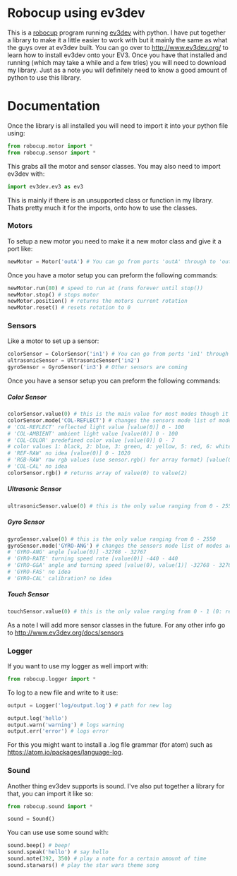 # Robocup using ev3dev

This is a [robocup](http://www.robocupjunior.org.au/) program running [ev3dev](https://http://www.ev3dev.org/) with python. I have put together a library to make it a little easier to work with but it mainly the same as what the guys over at ev3dev built. You can go over to http://www.ev3dev.org/ to learn how to install ev3dev onto your EV3. Once you have that installed and running (which may take a while and a few tries) you will need to download my library. Just as a note you will definitely need to know a good amount of python to use this library.

# Documentation

Once the library is all installed you will need to import it into your python file using:

```python
from robocup.motor import *
from robocup.sensor import *
```

This grabs all the motor and sensor classes. You may also need to import ev3dev with:

```python
import ev3dev.ev3 as ev3
```
This is mainly if there is an unsupported class or function in my library. Thats pretty much it for the imports, onto how to use the classes.

### Motors

To setup a new motor you need to make it a new motor class and give it a port like:

```python
newMotor = Motor('outA') # You can go from ports 'outA' through to 'outD'
```

Once you have a motor setup you can preform the following commands:

```python
newMotor.run(80) # speed to run at (runs forever until stop())
newMotor.stop() # stops motor
newMotor.position() # returns the motors current rotation
newMotor.reset() # resets rotation to 0
```

### Sensors

Like a motor to set up a sensor:

```python
colorSensor = ColorSensor('in1') # You can go from ports 'in1' through to 'in4'
ultrasonicSensor = UltrasonicSensor('in2')
gyroSensor = GyroSensor('in3') # Other sensors are coming
```

Once you have a sensor setup you can preform the following commands:

##### Color Sensor
```python
colorSensor.value(0) # this is the main value for most modes though it can range up to value(2)
colorSensor.mode('COL-REFLECT') # changes the sensors mode list of modes are: 
# 'COL-REFLECT' reflected light value [value(0)] 0 - 100
# 'COL-AMBIENT' ambient light value [value(0)] 0 - 100
# 'COL-COLOR' predefined color value [value(0)] 0 - 7
# color values 1: black, 2: blue, 3: green, 4: yellow, 5: red, 6: white and 7: brown
# 'REF-RAW' no idea [value(0)] 0 - 1020
# 'RGB-RAW' raw rgb values (use sensor.rgb() for array format) [value(0), value(1), value(3)] 0 - 1020
# 'COL-CAL' no idea
colorSensor.rgb() # returns array of value(0) to value(2)
```

##### Ultrasonic Sensor
```python
ultrasonicSensor.value(0) # this is the only value ranging from 0 - 2550
```

##### Gyro Sensor
```python
gyroSensor.value(0) # this is the only value ranging from 0 - 2550
gyroSensor.mode('GYRO-ANG') # changes the sensors mode list of modes are: 
# 'GYRO-ANG' angle [value(0)] -32768 - 32767
# 'GYRO-RATE' turning speed rate [value(0)] -440 - 440
# 'GYRO-G&A' angle and turning speed [value(0), value(1)] -32768 - 32767, -440 - 440
# 'GYRO-FAS' no idea
# 'GYRO-CAL' calibration? no idea
```

##### Touch Sensor
```python
touchSensor.value(0) # this is the only value ranging from 0 - 1 (0: released, 1: pressed)
```

As a note I will add more sensor classes in the future. For any other info go to http://www.ev3dev.org/docs/sensors

### Logger

If you want to use my logger as well import with:

```python
from robocup.logger import *
```

To log to a new file and write to it use:

```python
output = Logger('log/output.log') # path for new log

output.log('hello')
output.warn('warning') # logs warning
output.err('error') # logs error
```

For this you might want to install a .log file grammar (for atom) such as https://atom.io/packages/language-log.

### Sound

Another thing ev3dev supports is sound. I've also put together a library for that, you can import it like so:

```python
from robocup.sound import *

sound = Sound()
```

You can use use some sound with:

```python
sound.beep() # beep!
sound.speak('hello') # say hello
sound.note(392, 350) # play a note for a certain amount of time
sound.starwars() # play the star wars theme song
```

